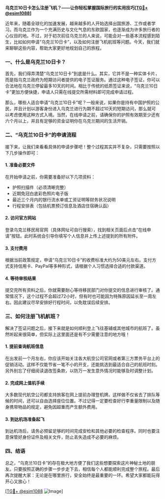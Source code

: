 **乌克兰10日卡怎么注册飞机？——让你轻松掌握国际旅行的实用技巧[[TG💪+ @esim1088](https://t.me/s/esim1088)]**

近年来，随着全球化的加速发展，越来越多的人开始选择出国旅游、工作或者学习。而乌克兰作为一个充满历史与文化气息的东欧国家，也逐渐成为许多旅行者的心仪目的地。不过，对于初次前往乌克兰的人来说，可能会对一些基本流程感到陌生，比如如何申请“乌克兰10日卡”，以及如何注册飞机航班等问题。今天，我们就来聊聊这些内容，帮助大家更好地规划自己的旅程。

### 一、什么是乌克兰10日卡？

首先，我们得弄清楚“乌克兰10日卡”到底是什么。其实，它并不是一种实体卡片，而是指乌克兰政府为短期访问者提供的电子签证服务。通过这种电子签证，你可以合法地在乌克兰停留最多10天的时间。相比于传统的纸质签证来说，“乌克兰10日卡”更加方便快捷，申请人只需在线提交所需材料即可完成申请过程。

那么，哪些人适合申请“乌克兰10日卡”呢？一般来说，如果你是持有中国护照的公民，并且计划以游客身份进入乌克兰进行为期不超过10天的短期访问，那么就可以考虑使用这种方式入境。当然，在线申请之前，请确保你的护照有效期至少还有六个月以上，并且有足够的资金证明你在乌克兰期间的生活开销。

### 二、“乌克兰10日卡”的申请流程

接下来，让我们来看看具体的申请步骤吧！整个过程其实并不复杂，只需要按照以下几步操作即可：

#### 1. 准备必要文件
在开始申请之前，你需要准备好以下几项资料：
- 护照扫描件（必须清晰完整）
- 近期免冠白底彩色照片电子版
- 最近三个月内的银行流水单或工资证明等财务状况说明
- 行程安排表（包括机票预订信息及酒店住宿确认函）

#### 2. 访问官方网站
登录乌克兰移民局官网（具体网址可自行搜索），找到相关页面后点击“在线申请”按钮。此时系统会引导你填写个人信息并上传上述提到的所有附件。

#### 3. 支付费用
根据当前政策规定，申请“乌克兰10日卡”的收费标准大约为50美元左右。支付方式支持信用卡、PayPal等多种形式，请根据个人习惯选择合适的付款渠道。

#### 4. 等待审核结果
提交完所有资料之后，你就需要耐心等待移民部门对你提交的信息进行审核了。通常情况下，这个过程不会超过72小时，但有时也可能因为特殊原因延长至一周左右。因此建议尽早安排好行程时间，以免耽误后续安排。

### 三、如何注册飞机航班？

解决了签证问题之后，接下来就是如何顺利登上飞往基辅或其他城市的航班了。虽然听起来很简单，但实际上这里面还是有不少需要注意的地方哦！

#### 1. 提前查询航班信息
在出发前一个月左右，你应该开始关注各大航空公司官网或者第三方票务平台上的促销活动。这样不仅能节省一笔不小的开支，还能挑选到最适合自己的航班时刻。另外别忘了仔细阅读退改签条款，以防万一发生意外情况时能够及时调整计划。

#### 2. 完成网上值机手续
大多数现代航空公司都支持旅客在网上提前办理登机牌。这样做不仅省去了排队等候的时间，还可以自由选择座位位置。不过记得一定要检查好行李重量限制以及随身携带物品的规定，避免因超重而产生额外费用。

#### 3. 到达机场准备起飞
到达机场后，请务必预留足够的时间完成安检和其他必要的检查程序。同时也要注意保管好身份证件及相关文件，防止丢失造成不必要的麻烦。

### 四、结语

总之，“乌克兰10日卡”的存在极大地方便了我们这些想要探索这片神秘土地的朋友。只要按照正确的步骤一步步走下去，相信每个人都能顺利完成整个旅程。最后再次提醒大家：无论是在哪里旅行，安全始终是最重要的一环。希望大家都能玩得开心又放心！

[[TG💪+ @esim1088](https://t.me/s/esim1088) ![Image](https://i.postimg.cc/4NQfJmqS/Snipaste-2025-05-13-00-14-12.png)]